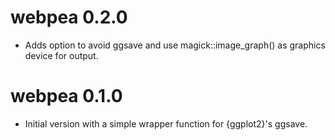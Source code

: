 # webpea 0.2.0

* Adds option to avoid ggsave and use magick::image_graph() as graphics device for output.

# webpea 0.1.0

* Initial version with a simple wrapper function for {ggplot2}'s ggsave.

